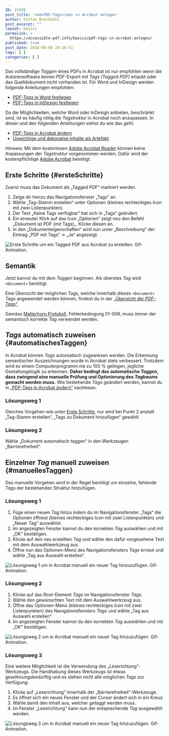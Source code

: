 ```yaml
---
ID: 21938
post_title: '<em>PDF-Tags</em> in Acrobat anlegen'
author: Stefan Brechbühl
post_excerpt: ""
layout: basics
permalink: >
  https://accessible-pdf.info/basics/pdf-tags-in-acrobat-anlegen/
published: true
post_date: 2018-09-06 20:16:51
tags: [ ]
categories: [ ]
---
```

Das vollständige *Taggen* eines PDFs in Acrobat ist nur empfohlen wenn die Autorensoftware keinen PDF-Export mit *Tags* *(Tagged PDF)* erlaubt oder das Quelldokument nicht vorhanden ist. Für Word und InDesign werden folgende Anleitungen empfohlen:

*   [*PDF-Tags* in Word festlegen][1]
*   [*PDF-Tags* in InDesign festlegen][2]

Da die Möglichkeiten, welche Word oder InDesign anbieten, beschränkt sind, ist es häufig nötig die *Tagstruktur* in Acrobat noch anzupassen. In dieser und den folgenden Anleitungen siehst du wie das geht:

*   [*PDF-Tags* in Acrobat ändern][3]
*   [Unwichtige und dekorative Inhalte als Artefakt][4]

Hinweis: Mit dem kostenlosen [Adobe Acrobat Reader][5] können keine Anpassungen der *Tagstruktur* vorgenommen werden. Dafür wird der kostenpflichtige [Adobe Acrobat][6] benötigt.

## Erste Schritte {#ersteSchritte}

Zuerst muss das Dokument als „Tagged PDF“ markiert werden.

1.  Zeige dir hierzu das Navigationsfenster „Tags“ an. 
2.  Wähle „Tag-Stamm erstellen“ unter Optionen (kleines rechteckiges *Icon* mit zwei Listenpunkten).
3.  Der Text „Keine Tags verfügbar“ hat sich in „Tags“ geändert.
4.  Ein erneuter Klick auf das Icon „Optionen“ zeigt neu den Befehl „Dokument ist PDF (mit Tags)„. Klicke diesen an.
5.  In den „Dokumenteigenschaften“ wird nun unter „Beschreibung“ der Eintrag „PDF mit Tags“ → „Ja“ angezeigt.

![Erste Schritte um ein Tagged PDF aus Acrobat zu erstellen. Gif-Animation.][7]

## Semantik

Jetzt kannst du mit dem *Taggen* beginnen. Als oberstes *Tag* wird `<Document>` benötigt.

Eine Übersicht der möglichen Tags, welche innerhalb dieses `<Document>` *Tags* angewendet werden können, findest du in der [„Übersicht der *PDF-Tags*“][8].

Gemäss [Matterhorn Protokoll][9], Fehlerbedingung 01-006, muss immer der semantisch korrekte *Tag* verwendet werden.

## *Tags* automatisch zuweisen {#automatischesTaggen}

In Acrobat können *Tags* automatisch zugewiesen werden. Die Erkennung semantischer Auszeichnungen wurde in Acrobat stets verbessert. Trotzdem wird es einem Computerprogramm nie zu 100 % gelingen, jegliche Gestaltungslogik zu erkennen. **Daher bedingt das automatische *Taggen*, dass zwingend eine manuelle Prüfung und Optimierung des *Tagbaums* gemacht werden muss.** Wie bestehende *Tags* geändert werden, kannst du in [„PDF-Tags in Acrobat ändern“][3] nachlesen.

### Lösungsweg 1

Gleiches Vorgehen wie unter [Erste Schritte][10], nur wird bei Punkt 2 anstatt „Tag-Stamm erstellen“, „Tags zu Dokument hinzufügen“ gewählt.

### Lösungsweg 2

Wähle „Dokument automatisch taggen“ in den Werkzeugen „Barrierefreiheit“.

## Einzelner *Tag* manuell zuweisen {#manuellesTaggen}

Das manuelle Vorgehen wird in der Regel benötigt um einzelne, fehlende *Tags* der bestehenden Struktur hinzufügen.

### Lösungsweg 1

1.  Füge einen neuen *Tag* hinzu indem du im Navigationsfenster „Tags“ die Optionen öffnest (kleines rechteckiges *Icon* mit zwei Listenpunkten) und „Neuer Tag“ auswählst. 
2.  Im angezeigten Fenster kannst du den korrekten *Tag* auswählen und mit „OK“ bestätigen.
3.  Klicke auf den neu erstellten *Tag* und wähle den dafür vorgesehene Text mit dem Auswahlwerkzeug aus.
4.  Öffne nun das Optionen-Menü des Navigationsfensters *Tags* erneut und wähle „Tag aus Auswahl erstellen“.

![Lösungsweg 1 um in Acrobat manuell ein neuer Tag hinzuzufügen. Gif-Animation.][11]

### Lösungsweg 2

1.  Klicke auf das *Root*-Element *Tags* im Navigationsfenster *Tags*.
2.  Wähle den gewünschten Text mit dem Auswahlwerkzeug aus.
3.  Öffne das Optionen-Menü (kleines rechteckiges *Icon* mit zwei Listenpunkten) des Navigationsfensters *Tags* und wähle „Tag aus Auswahl erstellen“
4.  Im angezeigten Fenster kannst du den korrekten *Tag* auswählen und mit „OK“ bestätigen.

![Lösungsweg 2 um in Acrobat manuell ein neuer Tag hinzuzufügen. Gif-Animation.][12]

### Lösungsweg 3

Eine weitere Möglichkeit ist die Verwendung des „Leserichtung“-Werkzeugs. Die Handhabung dieses Werkzeugs ist etwas gewöhnungsbedürftig und es stehen nicht alle möglichen *Tags* zur Verfügung.

1.  Klicke auf „Leserichtung“ innerhalb der „Barrierefreiheit“-Werkzeuge.
2.  Es öffnet sich ein neues Fenster und der *Cursor* ändert sich in ein Kreuz.
3.  Wähle damit den Inhalt aus, welcher *getaggt* werden muss. 
4.  Im Fenster „Leserichtung“ kann nun der entsprechende *Tag* ausgewählt werden.

![Lösungsweg 3 um in Acrobat manuell ein neuer Tag hinzuzufügen. Gif-Animation.][13]

 [1]: https://accessible-pdf.info/de/basics/pdf-tags-in-word-festlegen/
 [2]: https://accessible-pdf.info/de/basics/pdf-tags-in-indesign-festlegen/
 [3]: https://accessible-pdf.info/de/basics/pdf-tags-in-acrobat-aendern/
 [4]: https://accessible-pdf.info/de/basics/unwichtige-und-dekorative-inhalte-als-artefakt/
 [5]: https://get.adobe.com/de/reader/
 [6]: https://acrobat.adobe.com/ch/de/acrobat.html
 [7]: https://accessible-pdf.info/wp/wp-content/uploads/acrobat_taggen_erste_schritte.gif
 [8]: https://accessible-pdf.info/de/basics/uebersicht-der-pdf-tags/
 [9]: https://accessible-pdf.info/de/glossar/#matterhorn-protokoll
 [10]: #ersteSchritte
 [11]: https://accessible-pdf.info/wp/wp-content/uploads/acrobat_manuelles_taggen1.gif
 [12]: https://accessible-pdf.info/wp/wp-content/uploads/acrobat_manuelles_taggen2.gif
 [13]: https://accessible-pdf.info/wp/wp-content/uploads/acrobat_manuelles_taggen3.gif